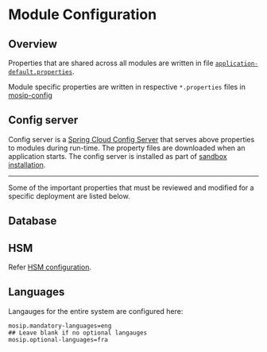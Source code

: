# Module Configuration

## Overview
Properties that are shared across all modules are written in file [`application-default.properties`](https://github.com/mosip/mosip-config/blob/release-1.2.0/application-default.properties). 

Module specific properties are written in respective `*.properties` files in [mosip-config](https://github.com/mosip/mosip-config/blob/release-1.2.0)

## Config server
Config server is a [Spring Cloud Config Server](https://cloud.spring.io/spring-cloud-config/multi/multi__spring_cloud_config_server.html) that serves above properties to modules during run-time. The property files are downloaded when an application starts. The config server is installed as part of [sandbox installation](sandbox-deployment.md).

---
Some of the important properties that must be reviewed and modified for a specific deployment are listed below.
## Database 

## HSM
Refer [HSM configuration](hsm.md#configuration).
 
## Languages
Langauges for the entire system are configured here:
```
mosip.mandatory-languages=eng
## Leave blank if no optional langauges
mosip.optional-languages=fra
```



